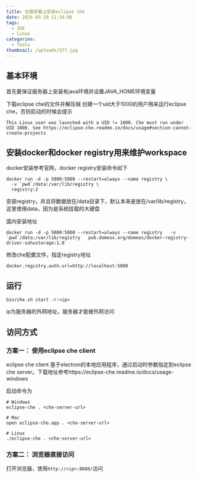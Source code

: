 ```yaml
---
title: 在服务器上安装eclipse che
date: 2016-03-29 11:34:06
tags:
  - IDE
  - Linux
categories:
  - Tools
thumbnail: /uploads/577.jpg
---
```


## 基本环境
首先要保证服务器上安装有java环境并设置JAVA_HOME环境变量

下载eclipse che的文件并解压缩
创建一个uid大于1000的用户用来运行eclipse che，否则启动的时候会提示
```
This Linux user was launched with a UID != 1000. Che must run under UID 1000. See https://eclipse-che.readme.io/docs/usage#section-cannot-create-projects
```

## 安装docker和docker registry用来维护workspace
docker安装参考官网，docker registry安装命令如下
```shell
docker run -d -p 5000:5000 --restart=always --name registry \
  -v `pwd`/data:/var/lib/registry \
  registry:2
```
安装registry，并且将数据放在/data目录下，默认本来是放在/var/lib/registry，这里使用data，因为是系统挂载的大硬盘

国内安装地址
```shell
docker run -d -p 5000:5000 --restart=always --name registry   -v `pwd`/data:/var/lib/registry   pub.domeos.org/domeos/docker-registry-driver-sohustorage:1.0
```

修改che配置文件，指定registry地址
```
docker.registry.auth.url=http://localhost:5000
```

## 运行

```
bin/che.sh start -r:<ip>
```
ip为服务器的外网地址，服务器才能被外网访问

## 访问方式

### 方案一： 使用eclipse che client
eclipse che client 基于electron的本地应用程序，通过启动时参数指定到eclipse che server。下载地址参考https://eclipse-che.readme.io/docs/usage-windows  

启动命令为
```shell
# Windows
eclipse-che . <che-server-url>

# Mac
open eclipse-che.app . <che-server-url>

# Linux
./eclipse-che . <che-server-url>
```
### 方案二： 浏览器直接访问

打开浏览器，使用`http://<ip>:8080/`访问

